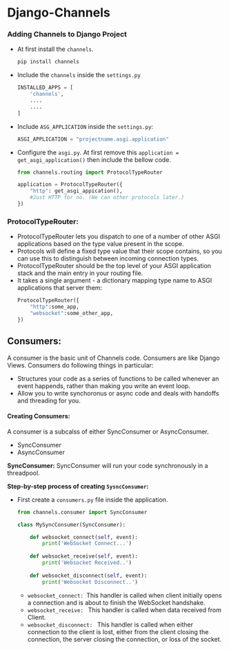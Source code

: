 # Django-Channels

### Adding Channels to Django Project
- At first install the `channels`.
    ```python
    pip install channels
    ```
- Include the `channels` inside the `settings.py`
    ```python
    INSTALLED_APPS = [
        'channels',
        ....
        ....
    ]
    ```
- Include `ASG_APPLICATION` inside the `settings.py`:
    ```python
    ASGI_APPLICATION = "projectname.asgi.application"
    ```
- Configure the `asgi.py`. At first remove this `application = get_asgi_application()` then include the bellow code.
    ```python
    from channels.routing import ProtocolTypeRouter
    
    application = ProtocolTypeRouter({
        "http": get_asgi_appication(),
        #Just HTTP for no. (We can other protocols later.)
    })
    ```


### **ProtocolTypeRouter:** 
- ProtocolTypeRouter lets you dispatch to one of a number of other ASGI applications based on the type value present in the scope.
- Protocols will define a fixed type value that their scope contains, so you can use this to distinguish between incoming connection types.
- ProtocolTypeRouter should be the top level of your ASGI application stack and the main entry in your routing file.
- It takes a single argument - a dictionary mapping type name to ASGI applications that server them:
    ```python
    ProtocolTypeRouter({
        "http":some_app,
        "websocket":some_other_app,
    })
    ```

## **Consumers:**
A consumer is the basic unit of Channels code. Consumers are like Django Views. Consumers do following things in particular:
- Structures your code as a series of functions to be called whenever an event happends, rather than making you write an event loop.
- Allow you to write synchoronus or async code and deals with handoffs and threading for you.

#### Creating Consumers:
A consumer is a subcalss of either SyncConsumer or AsyncConsumer.
- SyncConsumer
- AsyncConsumer

**SyncConsumer:** SyncConsumer will run your code synchronously in a threadpool.

**Step-by-step process of creating `SysncConsumer`:**
- First create a `consumers.py` file inside the application.
    ```python
    from channels.consumer import SyncConsumer
 
    class MySyncConsumer(SyncConsumer):

        def websocket_connect(self, event):
            print('WebSocket Connect...')
        
        def websocket_receive(self, event):
            print('Websocket Received..')
        
        def websocket_disconnect(self, event):
            print('Websocket Disconnect..')
    ```
    - `websocket_connect: `This handler is called when client initially opens a connection and is about to finish the WebSocket handshake.
    - `websocket_receive: ` This handler is called when data received from Client.
    - `websocket_disconnect: ` This handler is called when either connection to the client is lost, either from the client closing the connection, the server closing the connection, or loss of the socket.